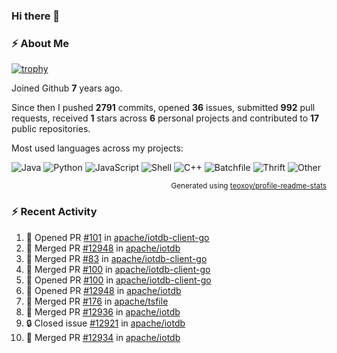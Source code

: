 ### Hi there 👋

### :zap: About Me

[![trophy](https://github-profile-trophy.vercel.app/?username=HTHou&theme=onedark)](https://github.com/ryo-ma/github-profile-trophy)
   
Joined Github **7** years ago.

Since then I pushed **2791** commits, opened **36** issues, submitted **992** pull requests, received **1** stars across **6** personal projects and contributed to **17** public repositories.

Most used languages across my projects:

![Java](https://img.shields.io/static/v1?style=flat-square&label=%E2%A0%80&color=555&labelColor=%23b07219&message=Java%EF%B8%B196.4%25)
![Python](https://img.shields.io/static/v1?style=flat-square&label=%E2%A0%80&color=555&labelColor=%233572A5&message=Python%EF%B8%B10.8%25)
![JavaScript](https://img.shields.io/static/v1?style=flat-square&label=%E2%A0%80&color=555&labelColor=%23f1e05a&message=JavaScript%EF%B8%B10.6%25)
![Shell](https://img.shields.io/static/v1?style=flat-square&label=%E2%A0%80&color=555&labelColor=%2389e051&message=Shell%EF%B8%B10.4%25)
![C++](https://img.shields.io/static/v1?style=flat-square&label=%E2%A0%80&color=555&labelColor=%23f34b7d&message=C%2B%2B%EF%B8%B10.4%25)
![Batchfile](https://img.shields.io/static/v1?style=flat-square&label=%E2%A0%80&color=555&labelColor=%23C1F12E&message=Batchfile%EF%B8%B10.3%25)
![Thrift](https://img.shields.io/static/v1?style=flat-square&label=%E2%A0%80&color=555&labelColor=%23D12127&message=Thrift%EF%B8%B10.2%25)
![Other](https://img.shields.io/static/v1?style=flat-square&label=%E2%A0%80&color=555&labelColor=%23ededed&message=Other%EF%B8%B10.4%25)

<p align="right"><sub>Generated using <a href="https://github.com/marketplace/actions/profile-readme-stats">teoxoy/profile-readme-stats</a></sub></p>


<!--![](https://github.com/HTHou/HTHou/blob/output/github-contribution-grid-snake.svg)-->

<!--![Haonan Hou's github stats](https://github-readme-stats.vercel.app/api?username=HTHou&count_private=true&show_icons=true&theme=onedark)-->

<!--![Haonan Hou's wakatime stats](https://github-readme-stats.vercel.app/api/wakatime?username=HTHou&layout=compact&theme=onedark)-->

<!--![Top Langs](https://github-readme-stats.vercel.app/api/top-langs/?username=HTHou&theme=onedark&layout=compact)-->

### :zap: Recent Activity
<!--START_SECTION:activity-->
1. 💪 Opened PR [#101](https://github.com/apache/iotdb-client-go/pull/101) in [apache/iotdb-client-go](https://github.com/apache/iotdb-client-go)
2. 🎉 Merged PR [#12948](https://github.com/apache/iotdb/pull/12948) in [apache/iotdb](https://github.com/apache/iotdb)
3. 🎉 Merged PR [#83](https://github.com/apache/iotdb-client-go/pull/83) in [apache/iotdb-client-go](https://github.com/apache/iotdb-client-go)
4. 🎉 Merged PR [#100](https://github.com/apache/iotdb-client-go/pull/100) in [apache/iotdb-client-go](https://github.com/apache/iotdb-client-go)
5. 💪 Opened PR [#100](https://github.com/apache/iotdb-client-go/pull/100) in [apache/iotdb-client-go](https://github.com/apache/iotdb-client-go)
6. 💪 Opened PR [#12948](https://github.com/apache/iotdb/pull/12948) in [apache/iotdb](https://github.com/apache/iotdb)
7. 🎉 Merged PR [#176](https://github.com/apache/tsfile/pull/176) in [apache/tsfile](https://github.com/apache/tsfile)
8. 🎉 Merged PR [#12936](https://github.com/apache/iotdb/pull/12936) in [apache/iotdb](https://github.com/apache/iotdb)
9. 🔒 Closed issue [#12921](https://github.com/apache/iotdb/issues/12921) in [apache/iotdb](https://github.com/apache/iotdb)
10. 🎉 Merged PR [#12934](https://github.com/apache/iotdb/pull/12934) in [apache/iotdb](https://github.com/apache/iotdb)
<!--END_SECTION:activity-->

<!--
**HTHou/HTHou** is a ✨ _special_ ✨ repository because its `README.md` (this file) appears on your GitHub profile.

Here are some ideas to get you started:

- 🔭 I’m currently working on ...
- 🌱 I’m currently learning ...
- 👯 I’m looking to collaborate on ...
- 🤔 I’m looking for help with ...
- 💬 Ask me about ...
- 📫 How to reach me: ...
- 😄 Pronouns: ...
- ⚡ Fun fact: ...
-->
